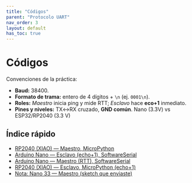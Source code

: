 ```yaml
---
title: "Códigos"
parent: "Protocolo UART"
nav_order: 3
layout: default
has_toc: true
---
```


# Códigos

Convenciones de la práctica:
- **Baud:** 38400.
- **Formato de trama:** entero de 4 dígitos + `\n` (ej. `0001\n`).
- **Roles:** *Maestro* inicia ping y mide RTT; *Esclavo* hace **eco+1** inmediato.
- **Pines y niveles:** TX↔RX cruzado, **GND común**. Nano (3.3V) vs ESP32/RP2040 (3.3 V)

## Índice rápido
- [RP2040 (XIAO) — Maestro, MicroPython](#rp2040-maestro-micropython)
- [Arduino Nano — Esclavo (echo+1), SoftwareSerial](#arduino-esclavo-softwareserial)
- [Arduino Nano — Maestro (RTT), SoftwareSerial](#arduino-maestro-softwareserial)
- [RP2040 (XIAO) — Esclavo, MicroPython (echo+1)](#rp2040-esclavo-micropython)
- [Nota: Nano 33 — Maestro (sketch que enviaste)](#nota-nano33)